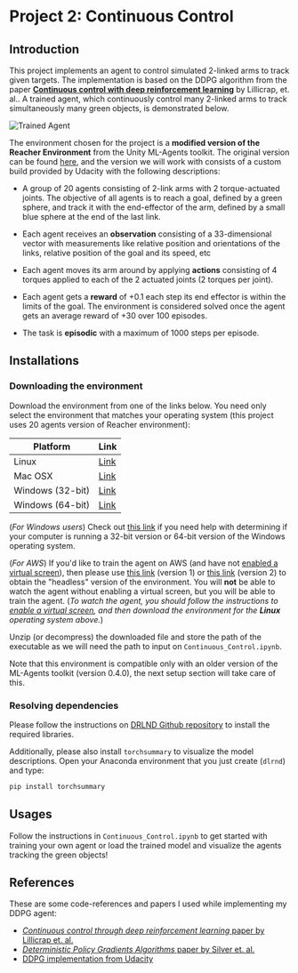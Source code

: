 [//]: # (Image References)

[image1]: https://user-images.githubusercontent.com/10624937/43851024-320ba930-9aff-11e8-8493-ee547c6af349.gif "Trained Agent"

# Project 2: Continuous Control

## Introduction

This project implements an agent to control
simulated 2-linked arms to track given targets. The implementation
is based on the DDPG algorithm from the paper [**Continuous control with deep reinforcement learning**](https://arxiv.org/pdf/1509.02971.pdf)
by Lillicrap, et. al.. 
A trained agent, which continuously control many 2-linked arms to track simultaneously many green objects, is demonstrated below.

![Trained Agent][image1]

The environment chosen for the project is a **modified version of the Reacher Environment** 
from the Unity ML-Agents toolkit. The original version can be found [here](https://github.com/Unity-Technologies/ml-agents/blob/master/docs/Learning-Environment-Examples.md#reacher),
and the version we will work with consists of a custom build provided by Udacity 
with the following descriptions:

* A group of 20 agents consisting of 2-link arms with 2 torque-actuated joints. The
  objective of all agents is to reach a goal, defined by a green sphere, and track
  it with the end-effector of the arm, defined by a small blue sphere at the end of
  the last link.

* Each agent receives an **observation** consisting of a 33-dimensional vector
  with measurements like relative position and orientations of the links, relative
  position of the goal and its speed, etc

* Each agent moves its arm around by applying **actions** consisting of 4 torques
  applied to each of the 2 actuated joints (2 torques per joint).

* Each agent gets a **reward** of +0.1 each step its end effector is within the limits
  of the goal. The environment is considered solved once the agent gets an average
  reward of +30 over 100 episodes.

* The task is **episodic** with a maximum of 1000 steps per episode.

## Installations

### Downloading the environment

Download the environment from one of the links below. You need only select the environment that matches your operating system (this project uses 20 agents version of Reacher environment):

Platform | Link
-------- | -----
Linux             | [Link](https://s3-us-west-1.amazonaws.com/udacity-drlnd/P2/Reacher/Reacher_Linux.zip)
Mac OSX           | [Link](https://s3-us-west-1.amazonaws.com/udacity-drlnd/P2/Reacher/Reacher.app.zip)
Windows (32-bit)  | [Link](https://s3-us-west-1.amazonaws.com/udacity-drlnd/P2/Reacher/Reacher_Windows_x86.zip)
Windows (64-bit)  | [Link](https://s3-us-west-1.amazonaws.com/udacity-drlnd/P2/Reacher/Reacher_Windows_x86_64.zip)
    
(_For Windows users_) Check out [this link](https://support.microsoft.com/en-us/help/827218/how-to-determine-whether-a-computer-is-running-a-32-bit-version-or-64) if you need help with determining if your computer is running a 32-bit version or 64-bit version of the Windows operating system.

(_For AWS_) If you'd like to train the agent on AWS (and have not [enabled a virtual screen](https://github.com/Unity-Technologies/ml-agents/blob/master/docs/Training-on-Amazon-Web-Service.md)), then please use [this link](https://s3-us-west-1.amazonaws.com/udacity-drlnd/P2/Reacher/one_agent/Reacher_Linux_NoVis.zip) (version 1) or [this link](https://s3-us-west-1.amazonaws.com/udacity-drlnd/P2/Reacher/Reacher_Linux_NoVis.zip) (version 2) to obtain the "headless" version of the environment.  You will **not** be able to watch the agent without enabling a virtual screen, but you will be able to train the agent.  (_To watch the agent, you should follow the instructions to [enable a virtual screen](https://github.com/Unity-Technologies/ml-agents/blob/master/docs/Training-on-Amazon-Web-Service.md), and then download the environment for the **Linux** operating system above._)

Unzip (or decompress) the downloaded file and store the path of the executable as we will need the path to input on `Continuous_Control.ipynb`. 

Note that this environment is compatible only with an older version of the ML-Agents toolkit (version 0.4.0), the next setup section will take care of this.

### Resolving dependencies

Please follow the instructions on [DRLND Github repository](https://github.com/udacity/deep-reinforcement-learning#dependencies) to install the required libraries.

Additionally, please also install `torchsummary` to visualize the model descriptions. Open your Anaconda environment that you just create (`dlrnd`) and type:

```bash
pip install torchsummary
```

## Usages

Follow the instructions in `Continuous_Control.ipynb` to get started with training your own agent or load the trained model and visualize the agents tracking the green objects!

## References

These are some code-references and papers I used while implementing my DDPG agent:

* [*Continuous control through deep reinforcement learning* paper by Lillicrap et. al.](https://arxiv.org/pdf/1509.02971.pdf)
* [*Deterministic Policy Gradients Algorithms* paper by Silver et. al.](http://proceedings.mlr.press/v32/silver14.pdf)
* [DDPG implementation from Udacity](https://github.com/udacity/deep-reinforcement-learning/tree/master/ddpg-pendulum)